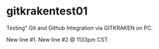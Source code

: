 # gitkrakentest01
Testing" Git and Github Integration via GITKRAKEN on PC.

New line #1.
New line #2 @ 1133pm CST.
